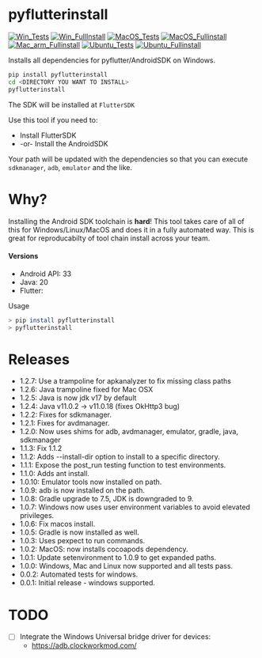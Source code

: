 # pyflutterinstall

[![Win_Tests](https://github.com/zackees/pyflutterinstall/actions/workflows/push_win.yml/badge.svg)](https://github.com/zackees/pyflutterinstall/actions/workflows/push_win.yml)
[![Win_FullInstall](https://github.com/zackees/pyflutterinstall/actions/workflows/push_win_fullinstall.yml/badge.svg)](https://github.com/zackees/pyflutterinstall/actions/workflows/push_win_fullinstall.yml)
[![MacOS_Tests](https://github.com/zackees/pyflutterinstall/actions/workflows/push_macos.yml/badge.svg)](https://github.com/zackees/pyflutterinstall/actions/workflows/push_macos.yml)
[![MacOS_Fullinstall](https://github.com/zackees/pyflutterinstall/actions/workflows/push_macos_fullinstall.yml/badge.svg)](https://github.com/zackees/pyflutterinstall/actions/workflows/push_macos_fullinstall.yml)
[![Mac_arm_Fullinstall](https://github.com/zackees/pyflutterinstall/actions/workflows/push_macos_arm_fullinstall.yml/badge.svg)](https://github.com/zackees/pyflutterinstall/actions/workflows/push_macos_arm_fullinstall.yml)
[![Ubuntu_Tests](https://github.com/zackees/pyflutterinstall/actions/workflows/push_ubuntu.yml/badge.svg)](https://github.com/zackees/pyflutterinstall/actions/workflows/push_ubuntu.yml)
[![Ubuntu_Fullinstall](https://github.com/zackees/pyflutterinstall/actions/workflows/push_ubuntu_fullinstall.yml/badge.svg)](https://github.com/zackees/pyflutterinstall/actions/workflows/push_ubuntu_fullinstall.yml)

Installs all dependencies for pyflutter/AndroidSDK on Windows.

```bash
pip install pyflutterinstall
cd <DIRECTORY YOU WANT TO INSTALL>
pyflutterinstall
```
The SDK will be installed at `FlutterSDK`

Use this tool if you need to:
  * Install FlutterSDK
  * -or- Install the AndroidSDK
  
Your path will be updated with the dependencies so that you can execute `sdkmanager`, `adb`, `emulator` and the like.
  
# Why?

Installing the Android SDK toolchain is **hard**! This tool takes care of all of this for
Windows/Linux/MacOS and does it in a fully automated way. This is great for reproducabilty of tool chain install across your
team.


#### Versions

  * Android API: 33
  * Java: 20
  * Flutter: <TODO>

Usage
```bash
> pip install pyflutterinstall
> pyflutterinstall
```

# Releases
  * 1.2.7: Use a trampoline for apkanalyzer to fix missing class paths
  * 1.2.6: Java trampoline fixed for Mac OSX
  * 1.2.5: Java is now jdk v17 by default
  * 1.2.4: Java v11.0.2 -> v11.0.18 (fixes OkHttp3 bug)
  * 1.2.2: Fixes for sdkmanager.
  * 1.2.1: Fixes for avdmanager.
  * 1.2.0: Now uses shims for adb, avdmanager, emulator, gradle, java, sdkmanager
  * 1.1.3: Fix 1.1.2
  * 1.1.2: Adds --install-dir option to install to a specific directory.
  * 1.1.1: Expose the post_run testing function to test environments.
  * 1.1.0: Adds ant install.
  * 1.0.10: Emulator tools now installed on path.
  * 1.0.9: adb is now installed on the path.
  * 1.0.8: Gradle upgrade to 7.5, JDK is downgraded to 9.
  * 1.0.7: Windows now uses user environment variables to avoid elevated privileges.
  * 1.0.6: Fix macos install.
  * 1.0.5: Gradle is now installed as well.
  * 1.0.3: Uses pexpect to run commands.
  * 1.0.2: MacOS: now installs cocoapods dependency.
  * 1.0.1: Update setenvironment to 1.0.9 to get expanded paths.
  * 1.0.0: Windows, Mac and Linux now supported and all tests pass.
  * 0.0.2: Automated tests for windows.
  * 0.0.1: Initial release - windows supported.

# TODO
  * [ ] Integrate the Windows Universal bridge driver for devices:
    * https://adb.clockworkmod.com/
